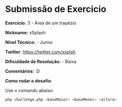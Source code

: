 # Submissão de Exercicio

**Exercicio:** 3 - Área de um trapézio

**Nickname:** xSplash

**Nível Técnico:** - Junior

**Twitter**: https://twitter.com/xsplsh

**Dificuldade de Resolução:** - Baixa

**Comentários:** :D

**Como rodar o desafio**: 

Use o comando abaixo: 
```bash
php challenge.php <baseMaior> <baseMenor> <altura>
```